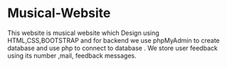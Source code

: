 # Musical-Website
This website is musical website which Design using HTML,CSS,BOOTSTRAP and for backend we use phpMyAdmin to create database and use php to connect to database . We store user feedback using its number ,mail, feedback messages.
